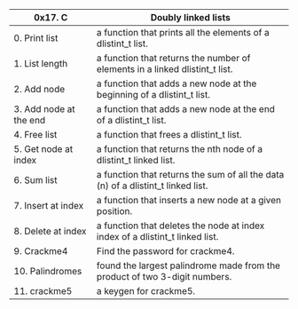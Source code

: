 | 0x17. C | Doubly linked lists |
| --- |--- |
| 0. Print list | a function that prints all the elements of a dlistint_t list. |
| 1. List length | a function that returns the number of elements in a linked dlistint_t list.|
| 2. Add node | a function that adds a new node at the beginning of a dlistint_t list. |
| 3. Add node at the end | a function that adds a new node at the end of a dlistint_t list. |
| 4. Free list | a function that frees a dlistint_t list. |
| 5. Get node at index | a function that returns the nth node of a dlistint_t linked list. |
| 6. Sum list | a function that returns the sum of all the data (n) of a dlistint_t linked list. |
| 7. Insert at index | a function that inserts a new node at a given position. |
| 8. Delete at index | a function that deletes the node at index index of a dlistint_t linked list. |
| 9. Crackme4 | Find the password for crackme4. |
| 10. Palindromes | found the largest palindrome made from the product of two 3-digit numbers. |
| 11. crackme5 | a keygen for crackme5. |
